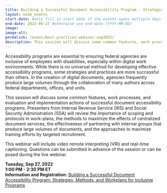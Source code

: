 ```yaml
---
title: Building a Successful Document Accessibility Program - Strategies, Methods, and Workplans for Inclusive Programs | Webinar
layout: wide_events
start-date: #only fill in start date if the events spans multiple days (YYYY-MM-DD)
end-date: 2022-09-27 #otherwise use end-date (YYYY-MM-DD)
image:
image-alt: 
permalink: /event/best-practices-webinar-sep2022/
description: This session will discuss some common features, work processes, and evaluation and implementation actions of successful document accessibility programs.
---
```


Accessibility programs are essential to ensuring federal agencies are inclusive of employees with disabilities, especially within digital work environments. While there is no universal method for developing effective accessibility programs, some strategies and practices are more successful than others. In the creation of digital documents, agencies frequently produce large volumes through the collaboration of many authors across federal departments, offices, and units.

This session will discuss some common features, work processes, and evaluation and implementation actions of successful document accessibility programs. Presenters from Internal Revenue Service (IRS) and Social Security Administration (SSA) will review the importance of scoping and protocols in work-plans, the methods to maximize the effects of centralized document services, the effectiveness of partnering with internal groups that produce large volumes of documents, and the approaches to maximize training efforts by targeted recruitment.

This webinar will include video remote interpreting (VRI) and real-time captioning. Questions can be submitted in advance of the session or can be posed during the live webinar.

**Tuesday, Sep 27, 2022**  
**1:00 PM - 2:30 PM ET**  
**Information and Registration:** <a href="https://www.accessibilityonline.org/cioc-508/session/?id=111014" target="_blank">Building a Successful Document Accessibility Program: Strategies, Methods, and Workplans for Inclusive Programs</a>
